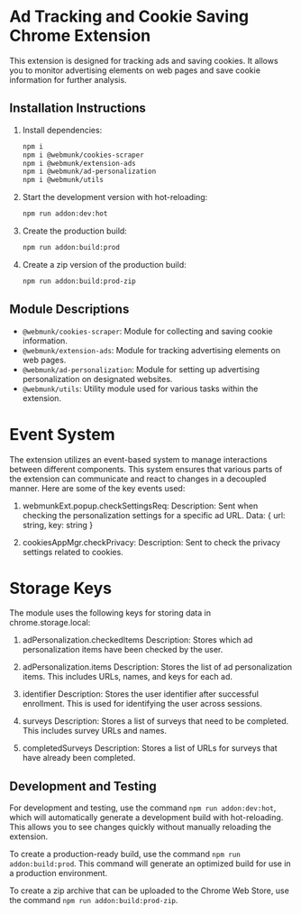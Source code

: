 # Ad Tracking and Cookie Saving Chrome Extension

This extension is designed for tracking ads and saving cookies. It allows you to monitor advertising elements on web pages and save cookie information for further analysis.

## Installation Instructions

1. Install dependencies:
    ```sh
    npm i
    npm i @webmunk/cookies-scraper
    npm i @webmunk/extension-ads
    npm i @webmunk/ad-personalization
    npm i @webmunk/utils
    ```

2. Start the development version with hot-reloading:
    ```sh
    npm run addon:dev:hot
    ```

3. Create the production build:
    ```sh
    npm run addon:build:prod
    ```

4. Create a zip version of the production build:
    ```sh
    npm run addon:build:prod-zip
    ```

## Module Descriptions

- `@webmunk/cookies-scraper`: Module for collecting and saving cookie information.
- `@webmunk/extension-ads`: Module for tracking advertising elements on web pages.
- `@webmunk/ad-personalization`: Module for setting up advertising personalization on designated websites.
- `@webmunk/utils`: Utility module used for various tasks within the extension.

# Event System
The extension utilizes an event-based system to manage interactions between different components. This system ensures that various parts of the extension can communicate and react to changes in a decoupled manner. Here are some of the key events used:

1. webmunkExt.popup.checkSettingsReq:
Description: Sent when checking the personalization settings for a specific ad URL.
  Data: { url: string, key: string }

2. cookiesAppMgr.checkPrivacy:
Description: Sent to check the privacy settings related to cookies.

# Storage Keys
The module uses the following keys for storing data in chrome.storage.local:
1. adPersonalization.checkedItems
Description: Stores which ad personalization items have been checked by the user.

2. adPersonalization.items
Description: Stores the list of ad personalization items. This includes URLs, names, and keys for each ad.

3. identifier
Description: Stores the user identifier after successful enrollment. This is used for identifying the user across sessions.

4. surveys
Description: Stores a list of surveys that need to be completed. This includes survey URLs and names.

5. completedSurveys
Description: Stores a list of URLs for surveys that have already been completed.

## Development and Testing

For development and testing, use the command `npm run addon:dev:hot`, which will automatically generate a development build with hot-reloading. This allows you to see changes quickly without manually reloading the extension.

To create a production-ready build, use the command `npm run addon:build:prod`. This command will generate an optimized build for use in a production environment.

To create a zip archive that can be uploaded to the Chrome Web Store, use the command `npm run addon:build:prod-zip`.